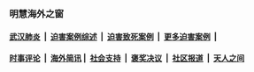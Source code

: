 
### 明慧海外之窗

####  [武汉肺炎](indexes/365.md?t=05020600) &nbsp;|&nbsp;  [迫害案例综述](indexes/328.md?t=05020600) &nbsp;|&nbsp; [迫害致死案例](indexes/277.md?t=05020600)  &nbsp;|&nbsp; [更多迫害案例](indexes/81.md?t=05020600)  &nbsp;|&nbsp; 
####  [时事评论](indexes/19.md?t=05020600) &nbsp;|&nbsp; [海外简讯](indexes/245.md?t=05020600)&nbsp;|&nbsp;  [社会支持](indexes/140.md?t=05020600) &nbsp;|&nbsp; [褒奖决议](indexes/282.md?t=05020600) &nbsp;|&nbsp; [社区报道](indexes/91.md?t=05020600)  &nbsp;|&nbsp; [天人之间](indexes/78.md?t=05020600) 

